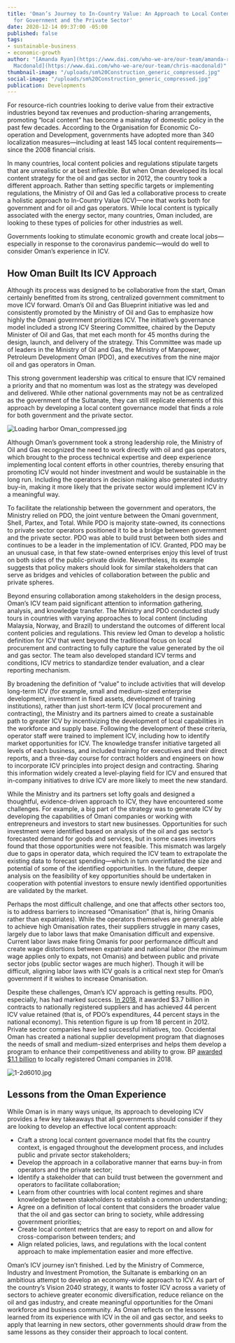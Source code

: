 ```yaml
---
title: 'Oman’s Journey to In-Country Value: An Approach to Local Content that Works
  for Government and the Private Sector'
date: 2020-12-14 09:37:00 -05:00
published: false
tags:
- sustainable-business
- economic-growth
author: "[Amanda Ryan](https://www.dai.com/who-we-are/our-team/amanda-ryan) and [Chris
  Macdonald](https://www.dai.com/who-we-are/our-team/chris-macdonald)"
thumbnail-image: "/uploads/sm%20Construction_generic_compressed.jpg"
social-image: "/uploads/sm%20Construction_generic_compressed.jpg"
publication: Developments
---
```


For resource-rich countries looking to derive value from their extractive industries beyond tax revenues and production-sharing arrangements, promoting “local content” has become a mainstay of domestic policy in the past few decades. According to the Organisation for Economic Co-operation and Development, governments have adopted more than 340 localization measures—including at least 145 local content requirements—since the 2008 financial crisis. 

In many countries, local content policies and regulations stipulate targets that are unrealistic or at best inflexible. But when Oman developed its local content strategy for the oil and gas sector in 2012, the country took a different approach. Rather than setting specific targets or implementing regulations, the Ministry of Oil and Gas led a collaborative process to create a holistic approach to In-Country Value (ICV)—one that works both for government and for oil and gas operators. While local content is typically associated with the energy sector, many countries, Oman included, are looking to these types of policies for other industries as well.





Governments looking to stimulate economic growth and create local jobs—especially in response to the coronavirus pandemic—would do well to consider Oman’s experience in ICV. 

## How Oman Built Its ICV Approach

Although its process was designed to be collaborative from the start, Oman certainly benefitted from its strong, centralized government commitment to move ICV forward. Oman’s Oil and Gas Blueprint initiative was led and consistently promoted by the Ministry of Oil and Gas to emphasize how highly the Omani government prioritizes ICV. The initiative’s governance model included a strong ICV Steering Committee, chaired by the Deputy Minister of Oil and Gas, that met each month for 45 months during the design, launch, and delivery of the strategy. This Committee was made up of leaders in the Ministry of Oil and Gas, the Ministry of Manpower, Petroleum Development Oman (PDO), and executives from the nine major oil and gas operators in Oman. 

This strong government leadership was critical to ensure that ICV remained a priority and that no momentum was lost as the strategy was developed and delivered. While other national governments may not be as centralized as the government of the Sultanate, they can still replicate elements of this approach by developing a local content governance model that finds a role for both government and the private sector.  

![Loading harbor Oman_compressed.jpg](/uploads/Loading%20harbor%20Oman_compressed.jpg)

Although Oman’s government took a strong leadership role, the Ministry of Oil and Gas recognized the need to work directly with oil and gas operators, which brought to the process technical expertise and deep experience implementing local content efforts in other countries, thereby ensuring that promoting ICV would not hinder investment and would be sustainable in the long run. Including the operators in decision making also generated industry buy-in, making it more likely that the private sector would implement ICV in a meaningful way.

To facilitate the relationship between the government and operators, the Ministry relied on PDO, the joint venture between the Omani government, Shell, Partex, and Total. While PDO is majority state-owned, its connections to private sector operators positioned it to be a bridge between government and the private sector. PDO was able to build trust between both sides and continues to be a leader in the implementation of ICV. Granted, PDO may be an unusual case, in that few state-owned enterprises enjoy this level of trust on both sides of the public-private divide. Nevertheless, its example suggests that policy makers should look for similar stakeholders that can serve as bridges and vehicles of collaboration between the public and private spheres. 

Beyond ensuring collaboration among stakeholders in the design process, Oman’s ICV team paid significant attention to information gathering, analysis, and knowledge transfer. The Ministry and PDO conducted study tours in countries with varying approaches to local content (including Malaysia, Norway, and Brazil) to understand the outcomes of different local content policies and regulations. This review led Oman to develop a holistic definition for ICV that went beyond the traditional focus on local procurement and contracting to fully capture the value generated by the oil and gas sector. The team also developed standard ICV terms and conditions, ICV metrics to standardize tender evaluation, and a clear reporting mechanism. 

By broadening the definition of “value” to include activities that will develop long-term ICV (for example, small and medium-sized enterprise development, investment in fixed assets, development of training institutions), rather than just short-term ICV (local procurement and contracting), the Ministry and its partners aimed to create a sustainable path to greater ICV by incentivizing the development of local capabilities in the workforce and supply base. 
Following the development of these criteria, operator staff were trained to implement ICV, including how to identify market opportunities for ICV. The knowledge transfer initiative targeted all levels of each business, and included training for executives and their direct reports, and a three-day course for contract holders and engineers on how to incorporate ICV principles into project design and contracting. Sharing this information widely created a level-playing field for ICV and ensured that in-company initiatives to drive ICV are more likely to meet the new standard. 

While the Ministry and its partners set lofty goals and designed a thoughtful, evidence-driven approach to ICV, they have encountered some challenges. For example, a big part of the strategy was to generate ICV by developing the capabilities of Omani companies or working with entrepreneurs and investors to start new businesses. Opportunities for such investment were identified based on analysis of the oil and gas sector’s forecasted demand for goods and services, but in some cases investors found that those opportunities were not feasible. This mismatch was largely due to gaps in operator data, which required the ICV team to extrapolate the existing data to forecast spending—which in turn overinflated the size and potential of some of the identified opportunities. In the future, deeper analysis on the feasibility of key opportunities should be undertaken in cooperation with potential investors to ensure newly identified opportunities are validated by the market. 

Perhaps the most difficult challenge, and one that affects other sectors too, is to address barriers to increased “Omanisation” (that is, hiring Omanis rather than expatriates). While the operators themselves are generally able to achieve high Omanisation rates, their suppliers struggle in many cases, largely due to labor laws that make Omanisation difficult and expensive. Current labor laws make firing Omanis for poor performance difficult and create wage distortions between expatriate and national labor (the minimum wage applies only to expats, not Omanis) and between public and private sector jobs (public sector wages are much higher). Though it will be difficult, aligning labor laws with ICV goals is a critical next step for Oman’s government if it wishes to increase Omanisation. 

Despite these challenges, Oman’s ICV approach is getting results. PDO, especially, has had marked success. [In 2018](https://www.pdo.co.om/en/news/publications/Publications%20Doc%20Library/ICV%20Eng%20Booklet%202019_NEW%20(1).pdf), it awarded $3.7 billion in contracts to nationally registered suppliers and has achieved 44 percent ICV value retained (that is, of PDO’s expenditures, 44 percent stays in the national economy). This retention figure is up from 18 percent in 2012. Private sector companies have led successful initiatives, too. Occidental Oman has created a national supplier development program that diagnoses the needs of small and medium-sized enterprises and helps them develop a program to enhance their competitiveness and ability to grow. BP [awarded $1.1 billion](https://www.omanobserver.om/bp-omans-investment-in-ghazeer-gas-field-to-top-4-billion/) to locally registered Omani companies in 2018. 

![1-2d6010.jpg](/uploads/1-2d6010.jpg)

## Lessons from the Oman Experience

While Oman is in many ways unique, its approach to developing ICV provides a few key takeaways that all governments should consider if they are looking to develop an effective local content approach:
* Craft a strong local content governance model that fits the country context, is engaged throughout the development process, and includes public and private sector stakeholders;
* Develop the approach in a collaborative manner that earns buy-in from operators and the private sector;
* Identify a stakeholder that can build trust between the government and operators to facilitate collaboration;
* Learn from other countries with local content regimes and share knowledge between stakeholders to establish a common understanding;
* Agree on a definition of local content that considers the broader value that the oil and gas sector can bring to society, while addressing government priorities; 
* Create local content metrics that are easy to report on and allow for cross-comparison between tenders; and
* Align related policies, laws, and regulations with the local content approach to make implementation easier and more effective.
 
Oman’s ICV journey isn’t finished. Led by the Ministry of Commerce, Industry and Investment Promotion, the Sultanate is embarking on an ambitious attempt to develop an economy-wide approach to ICV. As part of the country’s Vision 2040 strategy, it wants to foster ICV across a variety of sectors to achieve greater economic diversification, reduce reliance on the oil and gas industry, and create meaningful opportunities for the Omani workforce and business community. As Oman reflects on the lessons learned from its experience with ICV in the oil and gas sector, and seeks to apply that learning in new sectors, other governments should draw from the same lessons as they consider their approach to local content.